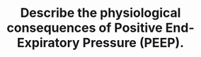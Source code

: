 ---
title: "Describe the physiological consequences of Positive End-Expiratory Pressure (PEEP)."
entityType: SAQ
exam: PEX
college: CICM
year: 2014
sitting: B
question: 03
passRate: 27
EC_expectedDomains:
- "It was expected candidates would also mention physiological effects on other organ systems such as potential cerebral and renal effects."
- "This topic (Level 1) requires a detailed knowledge and candidates should read widely to gain the depth of understanding required."
EC_errorsCommon:
- "Most answers were quite brief and superficial."
- "They simply did not cover enough of the required knowledge base to gain a pass mark."
- "A definition of PEEP is a useful way to start this answer and this was missing in more than half the answers."
- "Deficiencies in knowledge included even the primary respiratory and cardiovascular effects of PEEP."
- "Many candidates incorrectly concluded that PEEP would increase afterload and decrease pulmonary vascular resistance."
- "Some candidates provided description of the cardiovascular effects of Valsalva, which was not part of the question."
---
